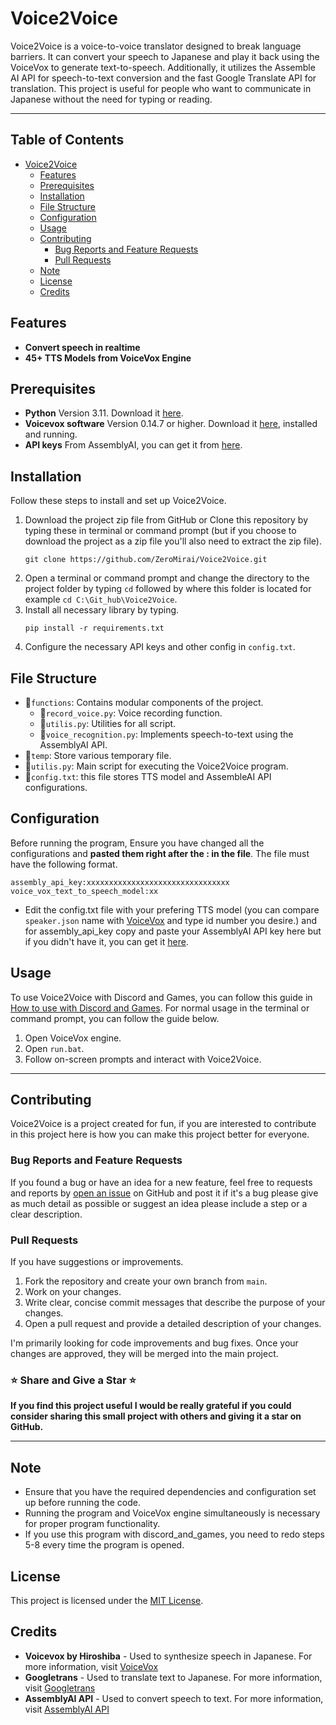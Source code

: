 # Voice2Voice

Voice2Voice is a voice-to-voice translator designed to break language barriers. It can convert your speech to Japanese and play it back using the VoiceVox to generate text-to-speech. Additionally, it utilizes the Assemble AI API for speech-to-text conversion and the fast Google Translate API for translation. This project is useful for people who want to communicate in Japanese without the need for typing or reading.

---
## Table of Contents

- [Voice2Voice](#voice2voice)
  - [Features](#features)
  - [Prerequisites](#prerequisites)
  - [Installation](#installation)
  - [File Structure](#file-structure)
  - [Configuration](#configuration)
  - [Usage](#usage)
  - [Contributing](#contributing)
    - [Bug Reports and Feature Requests](#bug-reports-and-feature-requests)
    - [Pull Requests](#pull-requests)
  - [Note](#note)
  - [License](#license)
  - [Credits](#credits)

## Features

- **Convert speech in realtime**
- **45+ TTS Models from VoiceVox Engine**

## Prerequisites

- **Python** Version 3.11. Download it [here](https://www.python.org/downloads/).
- **Voicevox software** Version 0.14.7 or higher. Download it [here](https://voicevox.hiroshiba.jp/), installed and running.
- **API keys** From AssemblyAI, you can get it from [here](https://www.assemblyai.com/app/account).

## Installation

Follow these steps to install and set up Voice2Voice.

1. Download the project zip file from GitHub or Clone this repository by typing these in terminal or command prompt (but if you choose to download the project as a zip file you'll also need to extract the zip file).
   ```
   git clone https://github.com/ZeroMirai/Voice2Voice.git
   ```
2. Open a terminal or command prompt and change the directory to the project folder by typing `cd` followed by where this folder is located for example `cd C:\Git_hub\Voice2Voice`.
3. Install all necessary library by typing.
   ```
   pip install -r requirements.txt
   ```
4. Configure the necessary API keys and other config in `config.txt`.
## File Structure

- 📁`functions`: Contains modular components of the project.
   - 📝`record_voice.py`: Voice recording function.
   - 📝`utilis.py`: Utilities for all script.
   - 📝`voice_recognition.py`: Implements speech-to-text using the AssemblyAI API.
- 📁`temp`: Store various temporary file.
- 📝`utilis.py`: Main script for executing the Voice2Voice program.
- 📝`config.txt`: this file stores TTS model and AssembleAI API configurations.

## Configuration

Before running the program, Ensure you have changed all the configurations and **pasted them right after the : in the file**. The file must have the following format.
  ```
  assembly_api_key:xxxxxxxxxxxxxxxxxxxxxxxxxxxxxxxx
  voice_vox_text_to_speech_model:xx
  ```
- Edit the config.txt file with your prefering TTS model (you can compare `speaker.json` name with [VoiceVox](https://voicevox.hiroshiba.jp/) and type id number you desire.) and for assembly_api_key copy and paste your AssemblyAI API key here but if you didn't have it, you can get it [here](https://www.assemblyai.com/app/account).
  
## Usage

To use Voice2Voice with Discord and Games, you can follow this guide in [How to use with Discord and Games](how_to_use_with_discord_and_games.md). For normal usage in the terminal or command prompt, you can follow the guide below.
1. Open VoiceVox engine.
2. Open `run.bat`.
3. Follow on-screen prompts and interact with Voice2Voice.

---
## Contributing

Voice2Voice is a project created for fun, if you are interested to contribute in this project here is how you can make this project better for everyone.

### Bug Reports and Feature Requests

If you found a bug or have an idea for a new feature, feel free to requests and reports by [open an issue](https://github.com/ZeroMirai/Voice2Voice/issues) on GitHub and post it if it's a bug please give as much detail as possible or suggest an idea please include a step or a clear description.

### Pull Requests

If you have suggestions or improvements.

1. Fork the repository and create your own branch from `main`.
2. Work on your changes.
3. Write clear, concise commit messages that describe the purpose of your changes.
4. Open a pull request and provide a detailed description of your changes.

I'm primarily looking for code improvements and bug fixes. Once your changes are approved, they will be merged into the main project.

### ⭐ Share and Give a Star ⭐

**If you find this project useful I would be really grateful if you could consider sharing this small project with others and giving it a star on GitHub.**

---

## Note

- Ensure that you have the required dependencies and configuration set up before running the code.
- Running the program and VoiceVox engine simultaneously is necessary for proper program functionality.
- If you use this program with discord_and_games, you need to redo steps 5-8 every time the program is opened.

## License

This project is licensed under the [MIT License](LICENSE.txt).

## Credits

- **Voicevox by Hiroshiba** - Used to synthesize speech in Japanese. For more information, visit [VoiceVox](https://voicevox.hiroshiba.jp/)
- **Googletrans** - Used to translate text to Japanese. For more information, visit [Googletrans](https://github.com/ssut/py-googletrans)
- **AssemblyAI API** - Used to convert speech to text. For more information, visit [AssemblyAI API](https://www.assemblyai.com/)
